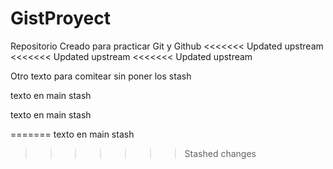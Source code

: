 # GistProyect
Repositorio Creado para practicar Git y Github
<<<<<<< Updated upstream
<<<<<<< Updated upstream
<<<<<<< Updated upstream



Otro texto para comitear sin poner los stash

texto en main stash

texto en main stash

=======
texto en main stash
>>>>>>> Stashed changes
